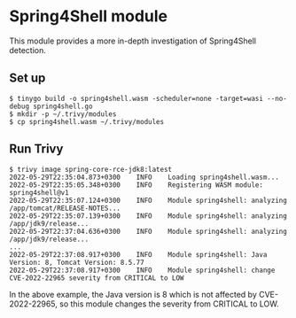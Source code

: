 # Spring4Shell module

This module provides a more in-depth investigation of Spring4Shell detection.

## Set up

```
$ tinygo build -o spring4shell.wasm -scheduler=none -target=wasi --no-debug spring4shell.go 
$ mkdir -p ~/.trivy/modules
$ cp spring4shell.wasm ~/.trivy/modules
```

## Run Trivy

```
$ trivy image spring-core-rce-jdk8:latest
2022-05-29T22:35:04.873+0300    INFO    Loading spring4shell.wasm...
2022-05-29T22:35:05.348+0300    INFO    Registering WASM module: spring4shell@v1
2022-05-29T22:35:07.124+0300    INFO    Module spring4shell: analyzing /app/tomcat/RELEASE-NOTES...
2022-05-29T22:35:07.139+0300    INFO    Module spring4shell: analyzing /app/jdk9/release...
2022-05-29T22:37:04.636+0300    INFO    Module spring4shell: analyzing /app/jdk9/release...
...
2022-05-29T22:37:08.917+0300    INFO    Module spring4shell: Java Version: 8, Tomcat Version: 8.5.77
2022-05-29T22:37:08.917+0300    INFO    Module spring4shell: change CVE-2022-22965 severity from CRITICAL to LOW
```

In the above example, the Java version is 8 which is not affected by CVE-2022-22965, so this module changes the severity from CRITICAL to LOW.